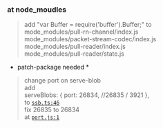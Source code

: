 ### at node_moudles
> add "var Buffer = require('buffer').Buffer;" to  
mode_modules/pull-rn-channel/index.js  
mode_modules/packet-stream-codec/index.js  
mode_modules/pull-reader/index.js  
mode_modules/pull-reader/state.js

* patch-package needed *

> change port on serve-blob  
> add  
> serveBlobs: {
  port: 26834, //26835 / 3921
  },  
> to [`ssb.ts:46`](backend/ssb.ts)  
> fix 26835 to 26834  
> at [`port.js:1`](node_modules/ssb-serve-blobs/port.js)
